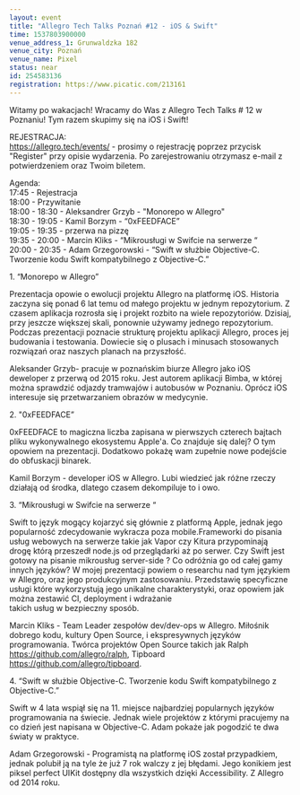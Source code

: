 ```yaml
---
layout: event
title: "Allegro Tech Talks Poznań #12 - iOS & Swift"
time: 1537803900000
venue_address_1: Grunwaldzka 182
venue_city: Poznań
venue_name: Pixel 
status: near
id: 254583136
registration: https://www.picatic.com/213161
---
```


<p>Witamy po wakacjach! Wracamy do Was z Allegro Tech Talks # 12 w Poznaniu! Tym razem skupimy się na iOS i Swift!</p>
<p>REJESTRACJA:
  <br/>
  <a href="https://allegro.tech/events/" class="linkified">https://allegro.tech/events/</a> - prosimy o rejestrację poprzez przycisk "Register" przy opisie wydarzenia. Po zarejestrowaniu otrzymasz e-mail z potwierdzeniem oraz Twoim biletem.</p>
<p>Agenda:
  <br/>17:45 - Rejestracja
  <br/>18:00 - Przywitanie
  <br/>18:00 - 18:30 - Aleksandrer Grzyb - "Monorepo w Allegro"
  <br/>18:30 - 19:05 - Kamil Borzym - “0xFEEDFACE”
  <br/>19:05 - 19:35 - przerwa na pizzę
  <br/>19:35 - 20:00 - Marcin Kliks - “Mikrousługi w Swifcie na serwerze “
  <br/>20:00 - 20:35 - Adam Grzegorowski - “Swift w służbie Objective-C. Tworzenie kodu Swift kompatybilnego z Objective-C.”</p>
<p>1. “Monorepo w Allegro”</p>
<p>Prezentacja opowie o ewolucji projektu Allegro na platformę iOS. Historia zaczyna się ponad 6 lat temu od małego projektu w jednym repozytorium. Z czasem aplikacja rozrosła się i projekt rozbito na wiele repozytoriów. Dzisiaj, przy jeszcze większej skali,
  ponownie używamy jednego repozytorium. Podczas prezentacji poznacie strukturę projektu aplikacji Allegro, proces jej budowania i testowania. Dowiecie się o plusach i minusach stosowanych rozwiązań oraz naszych planach na przyszłość.</p>
<p>Aleksander Grzyb- pracuje w poznańskim biurze Allegro jako iOS deweloper z przerwą od 2015 roku. Jest autorem aplikacji Bimba, w której można sprawdzić odjazdy tramwajów i autobusów w Poznaniu. Oprócz iOS interesuje się przetwarzaniem obrazów w medycynie.</p>
<p>2. "0xFEEDFACE”</p>
<p>0xFEEDFACE to magiczna liczba zapisana w pierwszych czterech bajtach pliku wykonywalnego ekosystemu Apple'a. Co znajduje się dalej? O tym opowiem na prezentacji. Dodatkowo pokażę wam zupełnie nowe podejście do obfuskacji binarek.</p>
<p>Kamil Borzym - developer iOS w Allegro. Lubi wiedzieć jak różne rzeczy działają od środka, dlatego czasem dekompiluje to i owo.</p>
<p>3. “Mikrousługi w Swifcie na serwerze “</p>
<p>Swift to język mogący kojarzyć się głównie z platformą Apple, jednak jego popularność zdecydowanie wykracza poza mobile.Frameworki do pisania usług webowych na serwerze takie jak Vapor czy Kitura przypominają drogę którą przeszedł node.js od przeglądarki
  aż po serwer. Czy Swift jest gotowy na pisanie mikrousług server-side ? Co odróżnia go od całej gamy innych języków? W mojej prezentacji powiem o researchu nad tym językiem w Allegro, oraz jego produkcyjnym zastosowaniu. Przedstawię specyficzne usługi
  które wykorzystują jego unikalne charakterystyki, oraz opowiem jak można zestawić CI, deployment i wdrażanie
  <br/>takich usług w bezpieczny sposób.</p>
<p>Marcin Kliks - Team Leader zespołów dev/dev-ops w Allegro. Miłośnik dobrego kodu, kultury Open Source, i ekspresywnych języków programowania. Twórca projektów Open Source takich jak Ralph
  <a href="https://github.com/allegro/ralph" class="linkified">https://github.com/allegro/ralph</a>, Tipboard
  <a href="https://github.com/allegro/tipboard" class="linkified">https://github.com/allegro/tipboard</a>.</p>
<p>4. “Swift w służbie Objective-C. Tworzenie kodu Swift kompatybilnego z Objective-C.”</p>
<p>Swift w 4 lata wspiął się na 11. miejsce najbardziej popularnych języków programowania na świecie. Jednak wiele projektów z którymi pracujemy na co dzień jest napisana w Objective-C. Adam pokaże jak pogodzić te dwa światy w praktyce.</p>
<p>Adam Grzegorowski - Programistą na platformę iOS został przypadkiem, jednak polubił ją na tyle że już 7 rok walczy z jej błędami. Jego konikiem jest piksel perfect UIKit dostępny dla wszystkich dzięki Accessibility. Z Allegro od 2014 roku.</p>
